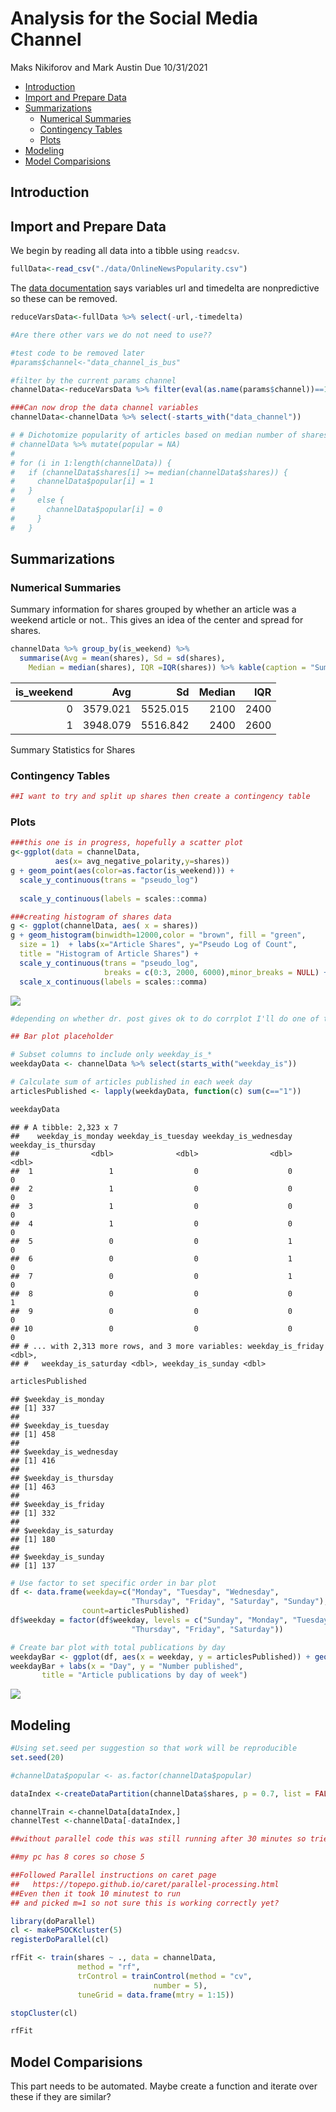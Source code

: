 Analysis for the Social Media Channel
================
Maks Nikiforov and Mark Austin
Due 10/31/2021

-   [Introduction](#introduction)
-   [Import and Prepare Data](#import-and-prepare-data)
-   [Summarizations](#summarizations)
    -   [Numerical Summaries](#numerical-summaries)
    -   [Contingency Tables](#contingency-tables)
    -   [Plots](#plots)
-   [Modeling](#modeling)
-   [Model Comparisions](#model-comparisions)

## Introduction

## Import and Prepare Data

We begin by reading all data into a tibble using `readcsv`.

``` r
fullData<-read_csv("./data/OnlineNewsPopularity.csv")
```

The [data
documentation](https://archive.ics.uci.edu/ml/datasets/Online+News+Popularity)
says variables url and timedelta are nonpredictive so these can be
removed.

``` r
reduceVarsData<-fullData %>% select(-url,-timedelta)

#Are there other vars we do not need to use??
```

``` r
#test code to be removed later
#params$channel<-"data_channel_is_bus"

#filter by the current params channel
channelData<-reduceVarsData %>% filter(eval(as.name(params$channel))==1) 

###Can now drop the data channel variables 
channelData<-channelData %>% select(-starts_with("data_channel"))

# # Dichotomize popularity of articles based on median number of shares
# channelData %>% mutate(popular = NA)
# 
# for (i in 1:length(channelData)) {
#   if (channelData$shares[i] >= median(channelData$shares)) {
#     channelData$popular[i] = 1
#   }
#     else {
#       channelData$popular[i] = 0
#     }
#   }
```

## Summarizations

### Numerical Summaries

Summary information for shares grouped by whether an article was a
weekend article or not.. This gives an idea of the center and spread for
shares.

``` r
channelData %>% group_by(is_weekend) %>% 
  summarise(Avg = mean(shares), Sd = sd(shares), 
    Median = median(shares), IQR =IQR(shares)) %>% kable(caption = "Summary Statistics for Shares")
```

| is\_weekend |      Avg |       Sd | Median |  IQR |
|------------:|---------:|---------:|-------:|-----:|
|           0 | 3579.021 | 5525.015 |   2100 | 2400 |
|           1 | 3948.079 | 5516.842 |   2400 | 2600 |

Summary Statistics for Shares

### Contingency Tables

``` r
##I want to try and split up shares then create a contingency table
```

### Plots

``` r
###this one is in progress, hopefully a scatter plot
g<-ggplot(data = channelData,
          aes(x= avg_negative_polarity,y=shares))
g + geom_point(aes(color=as.factor(is_weekend))) +
  scale_y_continuous(trans = "pseudo_log")
  
  scale_y_continuous(labels = scales::comma) 
```

``` r
###creating histogram of shares data 
g <- ggplot(channelData, aes( x = shares))
g + geom_histogram(binwidth=12000,color = "brown", fill = "green", 
  size = 1)  + labs(x="Article Shares", y="Pseudo Log of Count",
  title = "Histogram of Article Shares") +
  scale_y_continuous(trans = "pseudo_log",
                     breaks = c(0:3, 2000, 6000),minor_breaks = NULL) +
  scale_x_continuous(labels = scales::comma) 
```

![](images/socmed/histogram%20of%20shares-1.png)<!-- -->

``` r
#depending on whether dr. post gives ok to do corrplot I'll do one of these for my 3rd graph
```

``` r
## Bar plot placeholder

# Subset columns to include only weekday_is_*
weekdayData <- channelData %>% select(starts_with("weekday_is"))

# Calculate sum of articles published in each week day
articlesPublished <- lapply(weekdayData, function(c) sum(c=="1"))

weekdayData
```

    ## # A tibble: 2,323 x 7
    ##    weekday_is_monday weekday_is_tuesday weekday_is_wednesday weekday_is_thursday
    ##                <dbl>              <dbl>                <dbl>               <dbl>
    ##  1                 1                  0                    0                   0
    ##  2                 1                  0                    0                   0
    ##  3                 1                  0                    0                   0
    ##  4                 1                  0                    0                   0
    ##  5                 0                  0                    1                   0
    ##  6                 0                  0                    1                   0
    ##  7                 0                  0                    1                   0
    ##  8                 0                  0                    0                   1
    ##  9                 0                  0                    0                   0
    ## 10                 0                  0                    0                   0
    ## # ... with 2,313 more rows, and 3 more variables: weekday_is_friday <dbl>,
    ## #   weekday_is_saturday <dbl>, weekday_is_sunday <dbl>

``` r
articlesPublished
```

    ## $weekday_is_monday
    ## [1] 337
    ## 
    ## $weekday_is_tuesday
    ## [1] 458
    ## 
    ## $weekday_is_wednesday
    ## [1] 416
    ## 
    ## $weekday_is_thursday
    ## [1] 463
    ## 
    ## $weekday_is_friday
    ## [1] 332
    ## 
    ## $weekday_is_saturday
    ## [1] 180
    ## 
    ## $weekday_is_sunday
    ## [1] 137

``` r
# Use factor to set specific order in bar plot
df <- data.frame(weekday=c("Monday", "Tuesday", "Wednesday", 
                           "Thursday", "Friday", "Saturday", "Sunday"),
                count=articlesPublished)
df$weekday = factor(df$weekday, levels = c("Sunday", "Monday", "Tuesday", "Wednesday", 
                           "Thursday", "Friday", "Saturday"))

# Create bar plot with total publications by day
weekdayBar <- ggplot(df, aes(x = weekday, y = articlesPublished)) + geom_bar(stat = "identity", color = "#123456", fill = "#0072B2") 
weekdayBar + labs(x = "Day", y = "Number published",
       title = "Article publications by day of week") 
```

![](images/socmed/barplot-1.png)<!-- -->

## Modeling

``` r
#Using set.seed per suggestion so that work will be reproducible
set.seed(20)

#channelData$popular <- as.factor(channelData$popular)

dataIndex <-createDataPartition(channelData$shares, p = 0.7, list = FALSE)

channelTrain <-channelData[dataIndex,]
channelTest <-channelData[-dataIndex,]
```

``` r
##without parallel code this was still running after 30 minutes so tried parallel next

##my pc has 8 cores so chose 5

##Followed Parallel instructions on caret page
##   https://topepo.github.io/caret/parallel-processing.html
##Even then it took 10 minutest to run
## and picked m=1 so not sure this is working correctly yet?

library(doParallel)
cl <- makePSOCKcluster(5)
registerDoParallel(cl)

rfFit <- train(shares ~ ., data = channelData,
               method = "rf",
               trControl = trainControl(method = "cv",
                                number = 5),
               tuneGrid = data.frame(mtry = 1:15))

stopCluster(cl)

rfFit
```

## Model Comparisions

This part needs to be automated. Maybe create a function and iterate
over these if they are similar?
